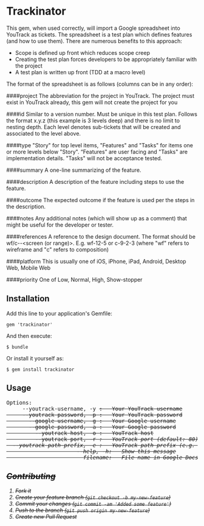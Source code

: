 # Trackinator

This gem, when used correctly, will import a Google spreadsheet
into YouTrack as tickets.  The spreadsheet is a test plan which
defines features (and how to use them).  There are numerous
benefits to this approach:

- Scope is defined up front which reduces scope creep
- Creating the test plan forces developers to be appropriately familiar
  with the project
- A test plan is written up front (TDD at a macro level)

The format of the spreadsheet is as follows (columns can be in any order):

####project
The abbreviation for the project in YouTrack.  The project must
exist in YouTrack already, this gem will not create the project for you

####id
Similar to a version number.  Must be unique in this test plan.  Follows
the format x.y.z (this example is 3 levels deep) and there is no limit
to nesting depth.  Each level denotes sub-tickets that will be created
and associated to the level above.

####type
"Story" for top level items, "Features" and "Tasks" for items one or more
levels below "Story".  “Features” are user facing and "Tasks" are
implementation details.  "Tasks" will not be acceptance tested.

####summary
A one-line summarizing of the feature.

####description
A description of the feature including steps to use the feature.

####outcome
The expected outcome if the feature is used per the steps in the description.

####notes
Any additional notes (which will show up as a comment) that might be useful
for the developer or tester.

####references
A reference to the design document.  The format should be wf/c-<page>-<screen
(or range)>.  E.g. wf-12-5 or c-9-2-3 (where "wf" refers to wireframe and "c"
refers to composition)

####platform
This is usually one of iOS, iPhone, iPad, Android, Desktop Web, Mobile Web

####priority
One of Low, Normal, High, Show-stopper

## Installation

Add this line to your application's Gemfile:

    gem 'trackinator'

And then execute:

    $ bundle

Or install it yourself as:

    $ gem install trackinator

## Usage

<pre>
Options:
     --youtrack-username, -y <s>:   Your YouTrack username
     --youtrack-password, -p <s>:   Your YouTrack password
       --google-username, -g <s>:   Your Google username
       --google-password, -a <s>:   Your Google password
         --youtrack-host, -o <s>:   YouTrack host
         --youtrack-port, -r <i>:   YouTrack port (default: 80)
  --youtrack-path-prefix, -e <s>:   YouTrack path prefix (e.g. '/youtrack/') (default: /)
                      --help, -h:   Show this message
                        filename:   File name in Google Docs
</pre>

## Contributing

1. Fork it
2. Create your feature branch (`git checkout -b my-new-feature`)
3. Commit your changes (`git commit -am 'Added some feature'`)
4. Push to the branch (`git push origin my-new-feature`)
5. Create new Pull Request
